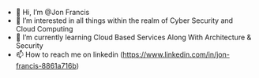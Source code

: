 - 👋 Hi, I’m @Jon Francis
- 👀 I’m interested in all things within the realm of Cyber Security and Cloud Computing
- 🌱 I’m currently learning Cloud Based Services Along With Architecture & Security
- 📫 How to reach me on linkedin (https://www.linkedin.com/in/jon-francis-8861a716b)
<!---
Jonf94/Jonf94 is a ✨ special ✨ repository because its `README.md` (this file) appears on your GitHub profile.
You can click the Preview link to take a look at your changes.
--->

